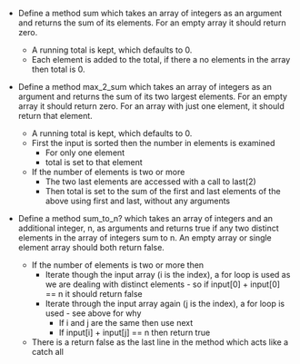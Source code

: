 * Define a method sum which takes an array of integers as an argument and returns the sum of its elements. For an empty array it should return zero.  
  * A running total is kept, which defaults to 0.
  * Each element is added to the total, if there a no elements in the array then total is 0.

* Define a method max_2_sum which takes an array of integers as an argument and returns the sum of its two largest elements. For an empty array it should return zero. For an array with just one element, it should return that element.  
  * A running total is kept, which defaults to 0.
  * First the input is sorted then the number in elements is examined  
    * For only one element  
    * total is set to that element
  * If the number of elements is two or more  
    * The two last elements are accessed with a call to last(2)
    * Then total is set to the sum of the first and last elements of the above using first and last, without any arguments

* Define a method sum_to_n? which takes an array of integers and an additional integer, n, as arguments and returns true if any two distinct elements in the array of integers sum to n. An empty array or single element array should both return false.  
  * If the number of elements is two or more then  
    * Iterate though the input array (i is the index), a for loop is used as we are dealing with distinct elements - so if input[0] + input[0] == n it should return false
    * Iterate through the input array again (j is the index), a for loop is used - see above for why
      * If i and j are the same then use next
      * If input[i] + input[j] == n then return true
  * There is a return false as the last line in the method which acts like a catch all
